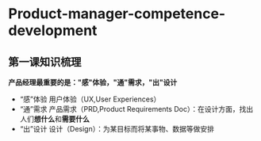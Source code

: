 # Product-manager-competence-development
## 第一课知识梳理
**产品经理最重要的是："感"体验，"通"需求，"出"设计**
* “感”体验
用户体验（UX,User Experiences）
* “通”需求
产品需求（PRD,Product Requirements Doc）：在设计方面，找出人们**想什么**和**需要什么**
* “出”设计
设计（Design）：为某目标而将某事物、数据等做安排
